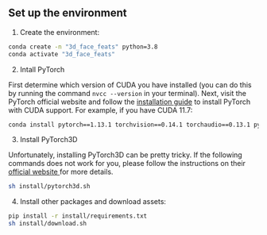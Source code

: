 ## Set up the environment

1. Create the environment:

```bash
conda create -n "3d_face_feats" python=3.8
conda activate "3d_face_feats"
```

2. Intall PyTorch
 
First determine which version of CUDA you have installed (you can do this by running the command ```nvcc --version``` in your terminal). Next, visit the PyTorch official website and follow the <a href="https://pytorch.org/get-started/locally/">installation guide</a> to install PyTorch with CUDA support. For example, if you have CUDA 11.7:

```bash
conda install pytorch==1.13.1 torchvision==0.14.1 torchaudio==0.13.1 pytorch-cuda=11.7 -c pytorch -c nvidia
```

3. Install PyTorch3D

Unfortunately, installing PyTorch3D can be pretty tricky. If the following commands does not work for you, please follow the instructions on their <a href="https://github.com/facebookresearch/pytorch3d/blob/main/INSTALL.md"> official website </a> for more details.

```bash
sh install/pytorch3d.sh
```

4. Install other packages and download assets:

```bash
pip install -r install/requirements.txt
sh install/download.sh
```